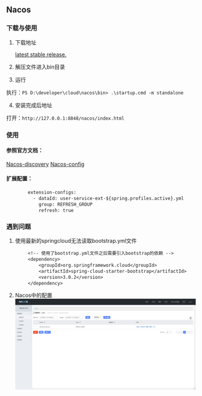 ## Nacos

### 下载与使用
1. 下载地址

    [latest stable release.](https://github.com/alibaba/nacos/releases)

2. 解压文件进入bin目录

3. 运行

执行：`PS D:\developer\cloud\nacos\bin> .\startup.cmd -m standalone`

4. 安装完成后地址

打开：`http://127.0.0.1:8848/nacos/index.html`


### 使用

#### 参照官方文档：

[Nacos-discovery](https://github.com/alibaba/spring-cloud-alibaba/wiki/Nacos-discovery)
[Nacos-config](https://github.com/alibaba/spring-cloud-alibaba/wiki/Nacos-config)


#### 扩展配置：
```
        extension-configs:
          - dataId: user-service-ext-${spring.profiles.active}.yml
            group: REFRESH_GROUP
            refresh: true
```

### 遇到问题
1. 使用最新的springcloud无法读取bootstrap.yml文件
```
        <!-- 使用了bootstrap.yml文件之后需要引入bootstrap的依赖 -->
        <dependency>
            <groupId>org.springframework.cloud</groupId>
            <artifactId>spring-cloud-starter-bootstrap</artifactId>
            <version>3.0.2</version>
        </dependency>
```
2. Nacos中的配置
![](../images/nacos2_1.png)

